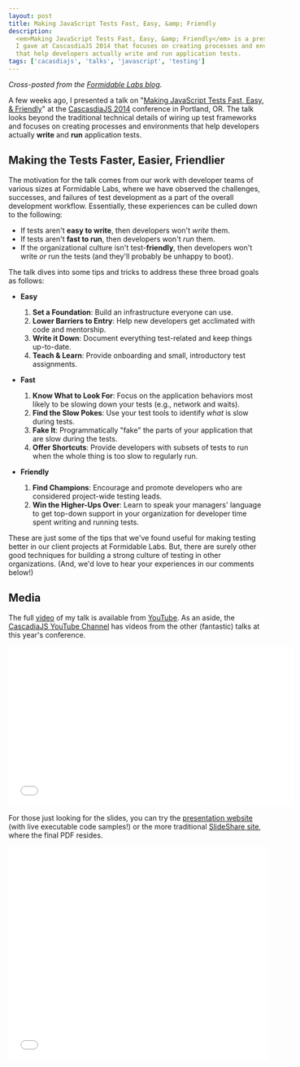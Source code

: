 ```yaml
---
layout: post
title: Making JavaScript Tests Fast, Easy, &amp; Friendly
description:
  <em>Making JavaScript Tests Fast, Easy, &amp; Friendly</em> is a presentation
  I gave at CascasdiaJS 2014 that focuses on creating processes and environments
  that help developers actually write and run application tests.
tags: ['cacasdiajs', 'talks', 'javascript', 'testing']
---
```


*Cross-posted from the
[Formidable Labs blog](http://formidablelabs.com/blog/2014/08/11/making-javascript-tests-fast-easy-friendly/)*.

A few weeks ago, I presented a talk on
"[Making JavaScript Tests Fast, Easy, &amp; Friendly][talk_site]" at the
[CascasdiaJS 2014][cjs14] conference in Portland, OR.
The talk looks beyond the traditional technical details of wiring up
test frameworks and focuses on creating processes and environments that help
developers actually **write** and **run** application tests.

## Making the Tests Faster, Easier, Friendlier

The motivation for the talk comes from our work with developer teams of various
sizes at Formidable Labs, where we have observed the challenges, successes, and
failures of test development as a part of the overall development workflow.
Essentially, these experiences can be culled down to the following:

* If tests aren't **easy to write**, then developers won't *write* them.
* If tests aren't **fast to run**, then developers won't *run* them.
* If the organizational culture isn't test-**friendly**, then developers won't
  write *or* run the tests (and they'll probably be unhappy to boot).

The talk dives into some tips and tricks to address these three broad goals
as follows:

<!-- more start -->

* **Easy**
    1. **Set a Foundation**: Build an infrastructure everyone can use.
    2. **Lower Barriers to Entry**: Help new developers get acclimated with
       code and mentorship.
    3. **Write it Down**: Document everything test-related and keep things
       up-to-date.
    4. **Teach &amp; Learn**: Provide onboarding and small, introductory
       test assignments.

* **Fast**
    1. **Know What to Look For**: Focus on the application behaviors most
       likely to be slowing down your tests (e.g., network and waits).
    2. **Find the Slow Pokes**: Use your test tools to identify *what* is
       slow during tests.
    3. **Fake It**: Programmatically "fake" the parts of your application that
       are slow during the tests.
    4. **Offer Shortcuts**: Provide developers with subsets of tests to run
       when the whole thing is too slow to regularly run.

* **Friendly**
    1. **Find Champions**: Encourage and promote developers who are considered
       project-wide testing leads.
    2. **Win the Higher-Ups Over**: Learn to speak your managers' language to
       get top-down support in your organization for developer time spent
       writing and running tests.

These are just some of the tips that we've found useful for making testing
better in our client projects at Formidable Labs. But, there are surely other
good techniques for building a strong culture of testing in other
organizations. (And, we'd love to hear your experiences in our comments below!)

## Media

The full [video][talk_video] of my talk is available from [YouTube][talk_video].
As an aside, the [CascadiaJS YouTube Channel][cjs_youtube] has videos from the
other (fantastic) talks at this year's conference.


<div class="embed embed-video">
  <iframe width="560" height="315"
        src="//www.youtube.com/embed/BK3dQUjwo9Q?list=UUIP244iNzbn4iEkDOgczvcQ"
        frameborder="0" allowfullscreen></iframe>
</div>

For those just looking for the slides, you can try the
[presentation website][talk_site] (with live executable code samples!) or the
more traditional [SlideShare site][talk_slides], where the final PDF resides.

<div class="embed embed-slides">
  <iframe src="//www.slideshare.net/slideshow/embed_code/37707398"
        class="slideshare"
        width="512" height="421" frameborder="0" marginwidth="0" marginheight="0"
        scrolling="no"
        allowfullscreen></iframe>
</div>

[talk_site]: http://cascadiajs2014.formidablelabs.com/
[talk_video]: http://youtu.be/BK3dQUjwo9Q?list=UUIP244iNzbn4iEkDOgczvcQ
[talk_slides]: https://www.slideshare.net/RyanRoemer/cascadiajs-2014-making-javascript-tests-fast-easy-friendly
[cjs14]: http://2014.cascadiajs.com/
[cjs_youtube]: https://www.youtube.com/user/cascadiajs/videos

<!-- more end -->